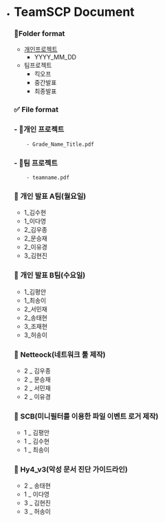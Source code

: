 - # TeamSCP Document


  ### 📁Folder format

  - [개인프로젝트](https://github.com/TeamSCP/2020_SummerVacation/tree/master/%EA%B0%9C%EC%9D%B8%20%ED%94%84%EB%A1%9C%EC%A0%9D%ED%8A%B8)
      - YYYY_MM_DD
  - 팀프로젝트
      - 킥오프
      - 중간발표
      - 최종발표

  ### ✅ File format

  ### - 📕개인 프로젝트
          - Grade_Name_Title.pdf 

  ### - 📕팀 프로젝트
          - teamname.pdf
          
  ### 📕 개인 발표 A팀(월요일)
  - 1_김수현
  - 1_이다영
  - 2_김우종
  - 2_문승재
  - 2_이유경
  - 3_김현진

  ### 📕 개인 발표 B팀(수요일)
  - 1_김평안
  - 1_최송이
  - 2_서민재
  - 2_송태현
  - 3_조재현
  - 3_허송이

  ### :orange_book: Netteock(네트워크 툴 제작)
  - 2 _ 김우종
  - 2 _ 문승재
  - 2 _ 서민재
  - 2 _ 이유경

  ### :orange_book: SCB(미니필터를 이용한 파일 이벤트 로거 제작)

  - 1 _ 김평안
  - 1 _ 김수현
  - 1 _ 최송이

  ### :orange_book: Hy4_v3(악성 문서 진단 가이드라인)

  - 2 _ 송태현
  - 1 _ 이다영
  - 3 _ 김현진
  - 3 _ 허송이
